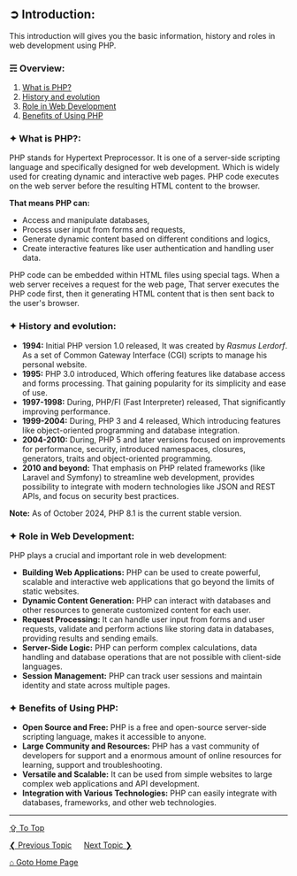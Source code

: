 ## &#10162; Introduction:
This introduction will gives you the basic information, history and roles in web development using PHP.

### &#9780; Overview:
1. [What is PHP?](#-what-is-php)
2. [History and evolution](#-history-and-evolution)
3. [Role in Web Development](#-role-in-web-development)
4. [Benefits of Using PHP](#-benefits-of-using-php)

### &#10022; What is PHP?:
PHP stands for Hypertext Preprocessor. It is one of a server-side scripting language and specifically designed for web development. Which is widely used for creating dynamic and interactive web pages. PHP code executes on the web server before the resulting HTML content to the browser. 

**That means PHP can:**
- Access and manipulate databases,
- Process user input from forms and requests,
- Generate dynamic content based on different conditions and logics,
- Create interactive features like user authentication and handling user data.

PHP code can be embedded within HTML files using special tags. When a web server receives a request for the web page, That server executes the PHP code first, then it generating HTML content that is then sent back to the user's browser.

### &#10022; History and evolution:
- **1994:** Initial PHP version 1.0 released, It was created by *Rasmus Lerdorf*. As a set of Common Gateway Interface (CGI) scripts to manage his personal website.
- **1995:** PHP 3.0 introduced, Which offering features like database access and forms processing. That gaining popularity for its simplicity and ease of use.
- **1997-1998:** During, PHP/FI (Fast Interpreter) released, That significantly improving performance.
- **1999-2004:** During, PHP 3 and 4 released, Which introducing features like object-oriented programming and database integration.
- **2004-2010:** During, PHP 5 and later versions focused on improvements for performance, security, introduced namespaces, closures, generators, traits and object-oriented programming.
- **2010 and beyond:** That emphasis on PHP related frameworks (like Laravel and Symfony) to streamline web development, provides possibility to integrate with modern technologies like JSON and REST APIs, and focus on security best practices.

**Note:** As of October 2024, PHP 8.1 is the current stable version.

### &#10022; Role in Web Development:
PHP plays a crucial and important role in web development:

- **Building Web Applications:**  PHP can be used to create powerful, scalable and interactive web applications that go beyond the limits of static websites.
- **Dynamic Content Generation:**  PHP can interact with databases and other resources to generate customized content for each user. 
- **Request Processing:** It can handle user input from forms and user requests, validate and perform actions like storing data in databases, providing results and sending emails.
- **Server-Side Logic:** PHP can perform complex calculations, data handling and database operations that are not possible with client-side languages.
- **Session Management:** PHP can track user sessions and maintain identity and state across multiple pages.

### &#10022; Benefits of Using PHP:

- **Open Source and Free:** PHP is a free and open-source server-side scripting language, makes it accessible to anyone.
- **Large Community and Resources:** PHP has a vast community of developers for support and a enormous amount of online resources for learning, support and troubleshooting.
- **Versatile and Scalable:**  It can be used from simple websites to large complex web applications and API development.
- **Integration with Various Technologies:**  PHP can easily integrate with databases, frameworks, and other web technologies.

---
[&#8682; To Top](#-introduction)

[&#10094; Previous Topic](./README.md) &emsp; [Next Topic &#10095;](./docs/basic-syntax.md)

[&#8962; Goto Home Page](./README.md)